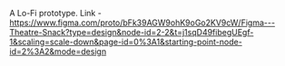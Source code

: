 A Lo-Fi prototype.
Link - https://www.figma.com/proto/bFk39AGW9ohK9oGo2KV9cW/Figma---Theatre-Snack?type=design&node-id=2-2&t=j1sqD49fibegUEgf-1&scaling=scale-down&page-id=0%3A1&starting-point-node-id=2%3A2&mode=design
